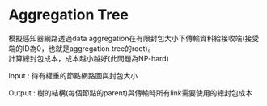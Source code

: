 # Aggregation Tree

模擬感知器網路透過data aggregation在有限封包大小下傳輸資料給接收端(接受端的ID為0，也就是aggregation tree的root)。     
計算總封包成本，成本越小越好(此問題為NP-hard)  


Input : 待有權重的節點網路圖與封包大小  

Output : 樹的結構(每個節點的parent)與傳輸時所有link需要使用的總封包成本


